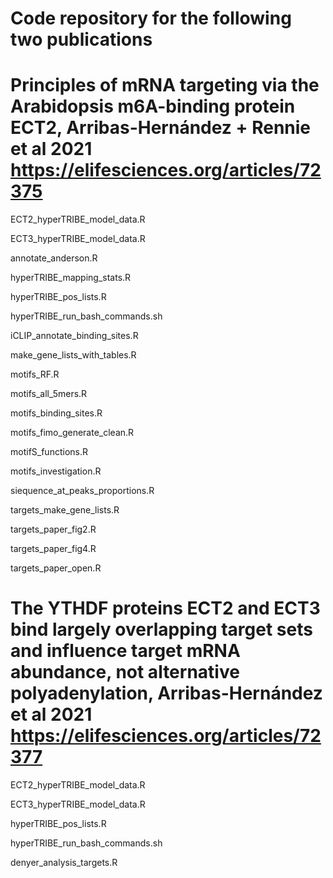 # Code repository for the following two publications

# Principles of mRNA targeting via the Arabidopsis m6A-binding protein ECT2, Arribas-Hernández + Rennie et al 2021 https://elifesciences.org/articles/72375

ECT2_hyperTRIBE_model_data.R

ECT3_hyperTRIBE_model_data.R

annotate_anderson.R

hyperTRIBE_mapping_stats.R

hyperTRIBE_pos_lists.R

hyperTRIBE_run_bash_commands.sh

iCLIP_annotate_binding_sites.R

make_gene_lists_with_tables.R

motifs_RF.R

motifs_all_5mers.R

motifs_binding_sites.R

motifs_fimo_generate_clean.R

motifS_functions.R

motifs_investigation.R

siequence_at_peaks_proportions.R

targets_make_gene_lists.R

targets_paper_fig2.R

targets_paper_fig4.R

targets_paper_open.R

# The YTHDF proteins ECT2 and ECT3 bind largely overlapping target sets and influence target mRNA abundance, not alternative polyadenylation, Arribas-Hernández et al 2021 https://elifesciences.org/articles/72377

ECT2_hyperTRIBE_model_data.R

ECT3_hyperTRIBE_model_data.R

hyperTRIBE_pos_lists.R

hyperTRIBE_run_bash_commands.sh

denyer_analysis_targets.R

